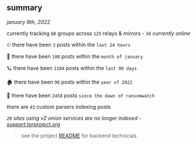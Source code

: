 
## summary
_january 9th, 2022_

currently tracking `88` groups across `125` relays & mirrors - _`56` currently online_

⏲ there have been `3` posts within the `last 24 hours`

🦈 there have been `100` posts within the `month of january`

🪐 there have been `1104` posts within the `last 90 days`

🏚 there have been `96` posts within the `year of 2022`

🦕 there have been `2458` posts `since the dawn of ransomwatch`

there are `43` custom parsers indexing posts

_`20` sites using v2 onion services are no longer indexed - [support.torproject.org](https://support.torproject.org/onionservices/v2-deprecation/)_

> see the project [README](https://github.com/thetanz/ransomwatch#ransomwatch--) for backend technicals
